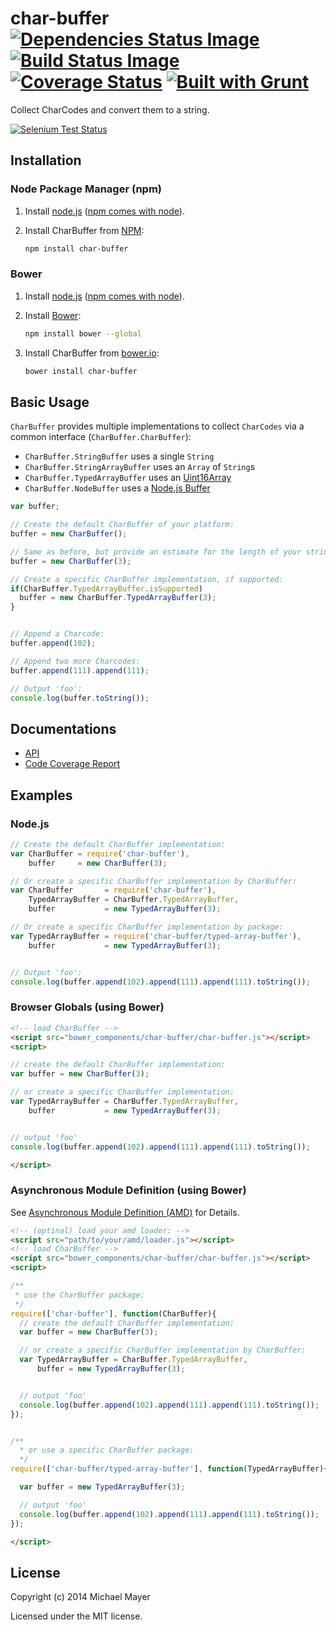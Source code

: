 # char-buffer [![Dependencies Status Image](https://gemnasium.com/schnittstabil/char-buffer.svg)](https://gemnasium.com/schnittstabil/char-buffer) [![Build Status Image](https://travis-ci.org/schnittstabil/char-buffer.svg)](https://travis-ci.org/schnittstabil/char-buffer) [![Coverage Status](https://coveralls.io/repos/schnittstabil/char-buffer/badge.png)](https://coveralls.io/r/schnittstabil/char-buffer) [![Built with Grunt](https://cdn.gruntjs.com/builtwith.png)](http://gruntjs.com/)

Collect CharCodes and convert them to a string.

[![Selenium Test Status](https://saucelabs.com/browser-matrix/char-buffer.svg)](https://saucelabs.com/u/char-buffer)

## Installation

### Node Package Manager (npm)

1. Install [node.js](http://nodejs.org/) ([npm comes with node](https://www.npmjs.org/doc/README.html#super-easy-install)).

2. Install CharBuffer from [NPM](https://www.npmjs.org/):
    ```bash
    npm install char-buffer
    ```


### Bower

1. Install [node.js](http://nodejs.org/) ([npm comes with node](https://www.npmjs.org/doc/README.html#super-easy-install)).

2. Install [Bower](http://bower.io/):
    ```bash
    npm install bower --global
    ```

3. Install CharBuffer from [bower.io](http://bower.io/search):
    ```bash
    bower install char-buffer
    ```


## Basic Usage

`CharBuffer` provides multiple implementations to collect `CharCodes` via a common interface (`CharBuffer.CharBuffer`):

* `CharBuffer.StringBuffer` uses a single `String`
* `CharBuffer.StringArrayBuffer` uses an `Array` of `String`s
* `CharBuffer.TypedArrayBuffer` uses an [Uint16Array](https://developer.mozilla.org/en-US/docs/Web/API/Uint16Array)
* `CharBuffer.NodeBuffer` uses a [Node.js Buffer](http://nodejs.org/api/buffer.html)

```javascript
var buffer;

// Create the default CharBuffer of your platform:
buffer = new CharBuffer();

// Same as before, but provide an estimate for the length of your string:
buffer = new CharBuffer(3);

// Create a specific CharBuffer implementation, if supported:
if(CharBuffer.TypedArrayBuffer.isSupported)
  buffer = new CharBuffer.TypedArrayBuffer(3);
}


// Append a Charcode:
buffer.append(102);

// Append two more Charcodes:
buffer.append(111).append(111);

// Output 'foo':
console.log(buffer.toString());
```

## Documentations

* [API](http://schnittstabil.github.io/char-buffer/api/#!/api)
* [Code Coverage Report](http://schnittstabil.github.io/char-buffer/coverage)

## Examples

### Node.js

```javascript
// Create the default CharBuffer implementation:
var CharBuffer = require('char-buffer'),
    buffer     = new CharBuffer(3);

// Or create a specific CharBuffer implementation by CharBuffer:
var CharBuffer       = require('char-buffer'),
    TypedArrayBuffer = CharBuffer.TypedArrayBuffer,
    buffer           = new TypedArrayBuffer(3);

// Or create a specific CharBuffer implementation by package:
var TypedArrayBuffer = require('char-buffer/typed-array-buffer'),
    buffer           = new TypedArrayBuffer(3);


// Output 'foo':
console.log(buffer.append(102).append(111).append(111).toString());
```

### Browser Globals (using Bower)

```html
<!-- load CharBuffer -->
<script src="bower_components/char-buffer/char-buffer.js"></script>
<script>

// create the default CharBuffer implementation:
var buffer = new CharBuffer(3);

// or create a specific CharBuffer implementation:
var TypedArrayBuffer = CharBuffer.TypedArrayBuffer,
    buffer           = new TypedArrayBuffer(3);


// output 'foo'
console.log(buffer.append(102).append(111).append(111).toString());

</script>
```


### Asynchronous Module Definition (using Bower)

See [Asynchronous Module Definition (AMD)](https://github.com/amdjs/amdjs-api/blob/master/AMD.md) for Details.

```html
<!-- (optinal) load your amd loader: -->
<script src="path/to/your/amd/loader.js"></script>
<!-- load CharBuffer -->
<script src="bower_components/char-buffer/char-buffer.js"></script>
<script>

/**
 * use the CharBuffer package:
 */
require(['char-buffer'], function(CharBuffer){
  // create the default CharBuffer implementation:
  var buffer = new CharBuffer(3);

  // or create a specific CharBuffer implementation by CharBuffer:
  var TypedArrayBuffer = CharBuffer.TypedArrayBuffer,
      buffer = new TypedArrayBuffer(3);


  // output 'foo'
  console.log(buffer.append(102).append(111).append(111).toString());
});


/**
  * or use a specific CharBuffer package:
  */
require(['char-buffer/typed-array-buffer'], function(TypedArrayBuffer){

  var buffer = new TypedArrayBuffer(3);

  // output 'foo'
  console.log(buffer.append(102).append(111).append(111).toString());
});

</script>
```

## License

Copyright (c) 2014 Michael Mayer

Licensed under the MIT license.


